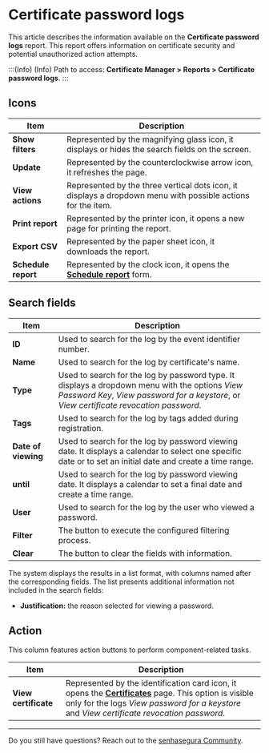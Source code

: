 # Certificate password logs

This article describes the information available on the **Certificate password logs** report. This report offers information on certificate security and potential unauthorized action attempts.

<!-- Fix callout -->
:::(Info) (Info)
Path to access: **Certificate Manager > Reports > Certificate password logs**.
:::

## Icons

<!-- Fix link -->
| Item | Description |
| --- | --- |
|**Show filters**|Represented by the magnifying glass icon, it displays or hides the search fields on the screen.|
|**Update**|Represented by the counterclockwise arrow icon, it refreshes the page.|
|**View actions**|Represented by the three vertical dots icon, it displays a dropdown menu with possible actions for the item.|
|**Print report**|Represented by the printer icon, it opens a new page for printing the report.|
|**Export CSV**|Represented by the paper sheet icon, it downloads the report.|
|**Schedule report**|Represented by the clock icon, it opens the [**Schedule report**](/v3-33/docs/general-information-how-to-issue-download-and-schedule-device-reports) form.|

## Search fields

| Item | Description |
| --- | --- |
| **ID** |Used to search for the log by the event identifier number.|
| **Name** |Used to search for the log by certificate's name.|
| **Type** |Used to search for the log by password type. It displays a dropdown menu with the options *View Password Key*, *View password for a keystore*, or *View certificate revocation password*.|
| **Tags** |Used to search for the log by tags added during registration.|
|**Date of viewing** |Used to search for the log by password viewing date. It displays a calendar to select one specific date or to set an initial date and create a time range.|
| **until** |Used to search for the log by password viewing date. It displays a calendar to set a final date and create a time range.|
| **User** |Used to search for the log by the user who viewed a password.|
|**Filter**|The button to execute the configured filtering process.|
|**Clear**|The button to clear the fields with information.|

The system displays the results in a list format, with columns named after the corresponding fields. The list presents additional information not included in the search fields:

- **Justification:** the reason selected for viewing a password.

## Action

This column features action buttons to perform component-related tasks.

<!-- Fix link -->
| Item | Description |
|---|---|
| **View certificate** |Represented by the identification card icon, it opens the **[Certificates](/v3-33/docs/certificate-manager-reference-certificate-certificate-2)** page. This option is visible only for the logs *View password for a keystore* and *View certificate revocation password*.|

---

Do you still have questions? Reach out to the [senhasegura Community](https://community.senhasegura.io/).
